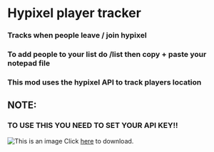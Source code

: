 # Hypixel player tracker
### Tracks when people leave / join hypixel
### To add people to your list do /list then copy + paste your notepad file 
### This mod uses the hypixel API to track players location

## NOTE:
### TO USE THIS YOU NEED TO SET YOUR API KEY!!

![This is an image](https://i.imgur.com/Dz2m2N2.png)
Click [here](https://cdn.discordapp.com/attachments/975834884843135126/981573757170757742/HypixelTracker_v1.03.jar) to download.
